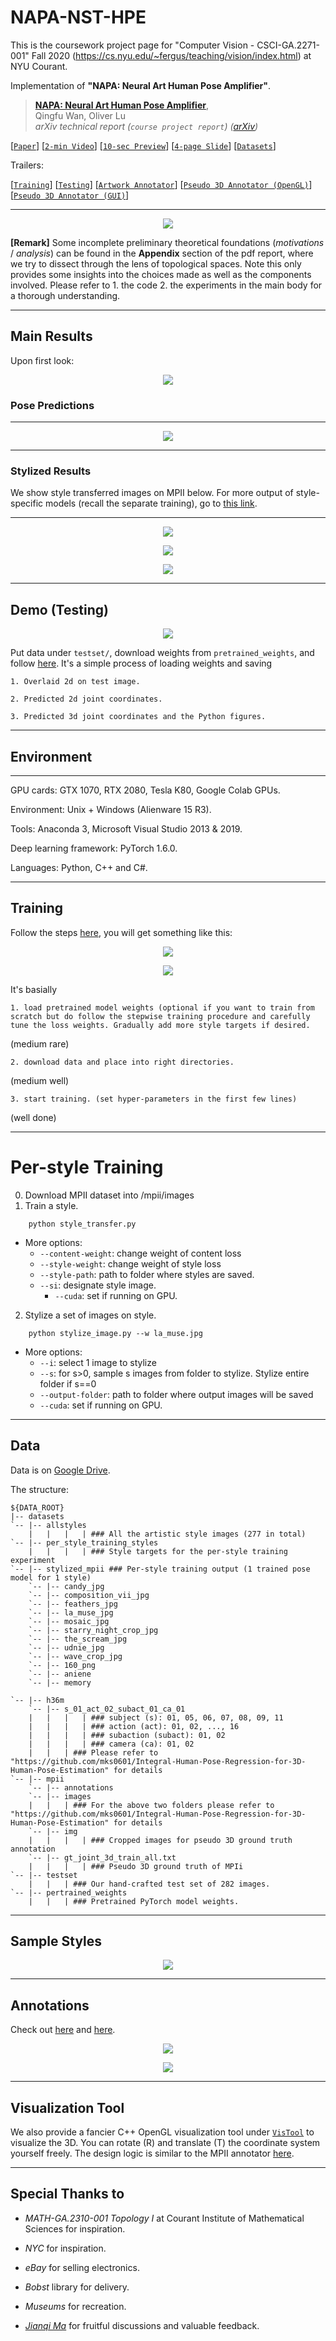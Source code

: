 # NAPA-NST-HPE
This is the coursework project page for "Computer Vision - CSCI-GA.2271-001" Fall 2020 (https://cs.nyu.edu/~fergus/teaching/vision/index.html) at NYU Courant.
 
Implementation of **"NAPA: Neural Art Human Pose Amplifier"**.

> [**NAPA: Neural Art Human Pose Amplifier**](https://arxiv.org/list/cs.CV/recent),            
> Qingfu Wan, Oliver Lu        
> *arXiv technical report (`course project report`) ([arXiv](https://arxiv.org/list/cs.CV/recent))* 

[[`Paper`](https://arxiv.org/list/cs.CV/recent)] [[`2-min Video`](https://drive.google.com/file/d/1C0pw2HUWV5jHSRNZ-zBP8hW7f8Dl5HZ7/view?usp=sharing)] [[`10-sec Preview`](https://youtu.be/6eo4UgWpQxY)] [[`4-page Slide`](https://docs.google.com/presentation/d/1VBy-R26ikunJzPm3MDeKWewnXbuFWnAx97RRhtPb874/edit?usp=sharing)] [[`Datasets`](https://drive.google.com/drive/folders/1omDWZeG6zA8GJx5Ij9Y1qJZiY8YYTcFx?usp=sharing)] 

Trailers:

[[`Training`](https://github.com/strawberryfg/NAPA-NST-HPE/blob/main/figs/run_train_1.gif)] [[`Testing`](https://github.com/strawberryfg/NAPA-NST-HPE/blob/main/figs/test.gif)] [[`Artwork Annotator`](https://github.com/strawberryfg/NAPA-NST-HPE/blob/main/figs/art_annot.gif)] [[`Pseudo 3D Annotator (OpenGL)`](https://github.com/strawberryfg/NAPA-NST-HPE/blob/main/figs/mpii_annot_opengl.gif)] [[`Pseudo 3D Annotator (GUI)`](https://drive.google.com/file/d/1eOHuXdToHIbm2vnRxY13vhrvOjV4SxIe/view)] 


----

<p align="center">  
<img src="figs/pipeline.png">  
</p> 




**[Remark]**
Some incomplete preliminary theoretical foundations (*motivations* / *analysis*) can be found in the **Appendix** section of the pdf report, where we try to dissect through the lens of topological spaces. Note this only provides some insights into the choices made as well as the components involved. Please refer to 1. the code 2. the experiments in the main body for a thorough understanding.

----

## Main Results

Upon first look:

<p align="center">  
<img src="figs/pred3d.gif">  
</p>


### Pose Predictions


----

<p align="center">  
<img src="figs/pred3d.png">  
</p>
 
----


### Stylized Results

We show style transferred images on MPII below. For more output of style-specific models (recall the separate training), go to [this link](https://github.com/strawberryfg/NAPA-NST-HPE/tree/main/train/per-style-training).

----


<p align="center">  
<img src="figs/style_per.png">  
</p>


<p align="center">  
<img src="figs/style_per2.png">  
</p>
 
 



<p align="center">  
<img src="figs/stylized.png">  
</p>
 
----

## Demo (Testing)



<p align="center">  
<img src="figs/test.gif">  
</p> 



Put data under ```testset/```, download weights from ```pretrained_weights```, and follow [here](https://github.com/strawberryfg/NAPA-NST-HPE/tree/main/test).
It's a simple process of loading weights and saving 

```
1. Overlaid 2d on test image. 
```

```
2. Predicted 2d joint coordinates.
```

```
3. Predicted 3d joint coordinates and the Python figures.
```

----

## Environment

----

GPU cards: GTX 1070, RTX 2080, Tesla K80, Google Colab GPUs.

Environment: Unix + Windows (Alienware 15 R3).

Tools: Anaconda 3, Microsoft Visual Studio 2013 & 2019.

Deep learning framework: PyTorch 1.6.0.

Languages: Python, C++ and C#.



----

## Training

Follow the steps [here](https://github.com/strawberryfg/NAPA-NST-HPE/tree/main/train), you will get something like this:




<p align="center">  
<img src="figs/train_screenshot.png">  
</p> 




<p align="center">  
<img src="figs/run_train_1.gif">  
</p> 



It's basially 

```
1. load pretrained model weights (optional if you want to train from scratch but do follow the stepwise training procedure and carefully tune the loss weights. Gradually add more style targets if desired.
```

(medium rare)

```
2. download data and place into right directories.
```

(medium well)

```
3. start training. (set hyper-parameters in the first few lines)
```

(well done)

----

# Per-style Training 

0. Download MPII dataset into /mpii/images
1. Train a style.
```
	python style_transfer.py
```
* More options:
	* `--content-weight`: change weight of content loss
	* `--style-weight`: change weight of style loss
	* `--style-path`: path to folder where styles are saved.
  * `--si`: designate style image.
	* `--cuda`: set if running on GPU.
2. Stylize a set of images on style.
```
	python stylize_image.py --w la_muse.jpg
```
* More options:
	* `--i`: select 1 image to stylize
	* `--s`: for s>0, sample s images from folder to stylize. Stylize entire folder if s==0
	* `--output-folder`: path to folder where output images will be saved
	* `--cuda`: set if running on GPU.


----

## Data 

Data is on [Google Drive](https://drive.google.com/drive/folders/1omDWZeG6zA8GJx5Ij9Y1qJZiY8YYTcFx?usp=sharing). 

The structure:

``` shell
${DATA_ROOT}
|-- datasets
`-- |-- allstyles
    |   |   |   | ### All the artistic style images (277 in total)
`-- |-- per_style_training_styles
    |   |   |   | ### Style targets for the per-style training experiment
`-- |-- stylized_mpii ### Per-style training output (1 trained pose model for 1 style)
    `-- |-- candy_jpg
    `-- |-- composition_vii_jpg
    `-- |-- feathers_jpg
    `-- |-- la_muse_jpg
    `-- |-- mosaic_jpg
    `-- |-- starry_night_crop_jpg
    `-- |-- the_scream_jpg
    `-- |-- udnie_jpg
    `-- |-- wave_crop_jpg
    `-- |-- 160_png
    `-- |-- aniene
    `-- |-- memory
	
`-- |-- h36m
    `-- |-- s_01_act_02_subact_01_ca_01
    |   |   |   | ### subject (s): 01, 05, 06, 07, 08, 09, 11
    |   |   |   | ### action (act): 01, 02, ..., 16
    |   |   |   | ### subaction (subact): 01, 02
    |   |   |   | ### camera (ca): 01, 02
    |   |   | ### Please refer to "https://github.com/mks0601/Integral-Human-Pose-Regression-for-3D-Human-Pose-Estimation" for details
`-- |-- mpii
    `-- |-- annotations
    `-- |-- images
    |   |   | ### For the above two folders please refer to "https://github.com/mks0601/Integral-Human-Pose-Regression-for-3D-Human-Pose-Estimation" for details
    `-- |-- img
    |   |   |   | ### Cropped images for pseudo 3D ground truth annotation
    `-- |-- gt_joint_3d_train_all.txt
    |   |   |   | ### Pseudo 3D ground truth of MPIi
`-- |-- testset
    |   |   | ### Our hand-crafted test set of 282 images.
`-- |-- pertrained_weights
    |   |   | ### Pretrained PyTorch model weights.

```

----

## Sample Styles


<p align="center">  
<img src="figs/allstyles.png">  
</p> 




----

## Annotations

Check out [here](https://github.com/strawberryfg/NAPA-NST-HPE/tree/main/annotation_tools/art_img_annotator) and [here](https://github.com/strawberryfg/NAPA-NST-HPE/tree/main/annotation_tools/mpii_annotator).


<p align="center">  
<img src="figs/art_annot.gif">  
</p> 


<p align="center">  
<img src="figs/mpii_annot_opengl.gif">  
</p> 



----

## Visualization Tool 

We also provide a fancier C++ OpenGL visualization tool under [```VisTool```](https://github.com/strawberryfg/NAPA-NST-HPE/tree/main/VisTool/VisNST3D) to visualize the 3D. You can rotate (R) and translate (T) the coordinate system yourself freely.
The design logic is similar to the MPII annotator [here](https://github.com/strawberryfg/NAPA-NST-HPE/blob/main/annotation_tools/mpii_annotator/2D%20Human%20Pose%20Dataset%203D%20Joint%20Location%20Ground%20Truth%20Annotation%20Tool%20Guideline.pdf).




----

## Special Thanks to

- *MATH-GA.2310-001 Topology I* at Courant Institute of Mathematical Sciences for inspiration.

- *NYC* for inspiration.

- *eBay* for selling electronics.

- *Bobst* library for delivery.

- *Museums* for recreation.

- *[Jianqi Ma](https://scholar.google.com/citations?user=kQUJjQQAAAAJ&hl=en)* for fruitful discussions and valuable feedback.

